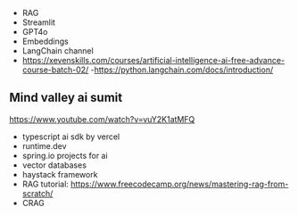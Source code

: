 - RAG
- Streamlit 
- GPT4o
- Embeddings
- LangChain channel
- https://xevenskills.com/courses/artificial-intelligence-ai-free-advance-course-batch-02/ 
-https://python.langchain.com/docs/introduction/ 

## Mind valley ai sumit
https://www.youtube.com/watch?v=vuY2K1atMFQ

- typescript ai sdk by vercel
- runtime.dev
- spring.io projects for ai
- vector databases 
- haystack framework 
- RAG tutorial: https://www.freecodecamp.org/news/mastering-rag-from-scratch/ 
- CRAG 
